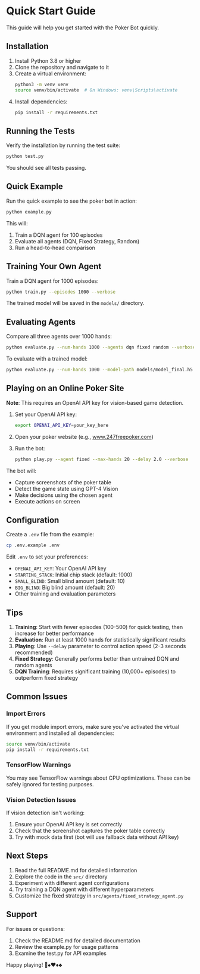 # Quick Start Guide

This guide will help you get started with the Poker Bot quickly.

## Installation

1. Install Python 3.8 or higher
2. Clone the repository and navigate to it
3. Create a virtual environment:
   ```bash
   python3 -m venv venv
   source venv/bin/activate  # On Windows: venv\Scripts\activate
   ```
4. Install dependencies:
   ```bash
   pip install -r requirements.txt
   ```

## Running the Tests

Verify the installation by running the test suite:

```bash
python test.py
```

You should see all tests passing.

## Quick Example

Run the quick example to see the poker bot in action:

```bash
python example.py
```

This will:
1. Train a DQN agent for 100 episodes
2. Evaluate all agents (DQN, Fixed Strategy, Random)
3. Run a head-to-head comparison

## Training Your Own Agent

Train a DQN agent for 1000 episodes:

```bash
python train.py --episodes 1000 --verbose
```

The trained model will be saved in the `models/` directory.

## Evaluating Agents

Compare all three agents over 1000 hands:

```bash
python evaluate.py --num-hands 1000 --agents dqn fixed random --verbose
```

To evaluate with a trained model:

```bash
python evaluate.py --num-hands 1000 --model-path models/model_final.h5 --verbose
```

## Playing on an Online Poker Site

**Note**: This requires an OpenAI API key for vision-based game detection.

1. Set your OpenAI API key:
   ```bash
   export OPENAI_API_KEY=your_key_here
   ```

2. Open your poker website (e.g., www.247freepoker.com)

3. Run the bot:
   ```bash
   python play.py --agent fixed --max-hands 20 --delay 2.0 --verbose
   ```

The bot will:
- Capture screenshots of the poker table
- Detect the game state using GPT-4 Vision
- Make decisions using the chosen agent
- Execute actions on screen

## Configuration

Create a `.env` file from the example:

```bash
cp .env.example .env
```

Edit `.env` to set your preferences:
- `OPENAI_API_KEY`: Your OpenAI API key
- `STARTING_STACK`: Initial chip stack (default: 1000)
- `SMALL_BLIND`: Small blind amount (default: 10)
- `BIG_BLIND`: Big blind amount (default: 20)
- Other training and evaluation parameters

## Tips

1. **Training**: Start with fewer episodes (100-500) for quick testing, then increase for better performance
2. **Evaluation**: Run at least 1000 hands for statistically significant results
3. **Playing**: Use `--delay` parameter to control action speed (2-3 seconds recommended)
4. **Fixed Strategy**: Generally performs better than untrained DQN and random agents
5. **DQN Training**: Requires significant training (10,000+ episodes) to outperform fixed strategy

## Common Issues

### Import Errors
If you get module import errors, make sure you've activated the virtual environment and installed all dependencies:
```bash
source venv/bin/activate
pip install -r requirements.txt
```

### TensorFlow Warnings
You may see TensorFlow warnings about CPU optimizations. These can be safely ignored for testing purposes.

### Vision Detection Issues
If vision detection isn't working:
1. Ensure your OpenAI API key is set correctly
2. Check that the screenshot captures the poker table correctly
3. Try with mock data first (bot will use fallback data without API key)

## Next Steps

1. Read the full README.md for detailed information
2. Explore the code in the `src/` directory
3. Experiment with different agent configurations
4. Try training a DQN agent with different hyperparameters
5. Customize the fixed strategy in `src/agents/fixed_strategy_agent.py`

## Support

For issues or questions:
1. Check the README.md for detailed documentation
2. Review the example.py for usage patterns
3. Examine the test.py for API examples

Happy playing! 🎰♠️♥️♦️♣️
